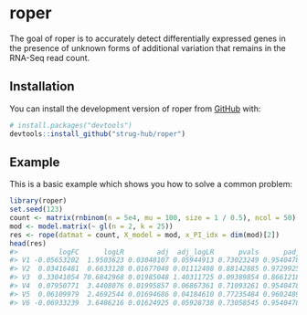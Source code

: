 
<!-- README.md is generated from README.Rmd. Please edit that file -->

# roper

<!-- badges: start -->
<!-- badges: end -->

The goal of roper is to accurately detect differentially expressed genes
in the presence of unknown forms of additional variation that remains in
the RNA-Seq read count.

## Installation

You can install the development version of roper from
[GitHub](https://github.com/) with:

``` r
# install.packages("devtools")
devtools::install_github("strug-hub/roper")
```

## Example

This is a basic example which shows you how to solve a common problem:

``` r
library(roper)
set.seed(123)
count <- matrix(rnbinom(n = 5e4, mu = 100, size = 1 / 0.5), ncol = 50)
mod <- model.matrix(~ gl(n = 2, k = 25))
res <- rope(datmat = count, X_model = mod, x_PI_idx = dim(mod)[2])
head(res)
#>          logFC      logLR        adj  adj_logLR      pvals      padj
#> V1 -0.05653202  1.9503623 0.03048107 0.05944913 0.73023249 0.9540478
#> V2  0.03416481  0.6633128 0.01677048 0.01112408 0.88142885 0.9729925
#> V3  0.33041054 70.6842968 0.01985048 1.40311725 0.09389854 0.8661218
#> V4  0.07950771  3.4408076 0.01995857 0.06867361 0.71093261 0.9540478
#> V5  0.06109979  2.4692544 0.01694686 0.04184610 0.77235484 0.9602489
#> V6 -0.06933239  3.6486216 0.01624925 0.05928738 0.73058545 0.9540478
```
